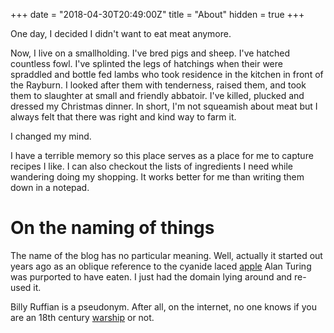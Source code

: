 +++
date = "2018-04-30T20:49:00Z"
title = "About"
hidden = true
+++ 

One day, I decided I didn't want to eat meat anymore.

Now, I live on a smallholding. I've bred pigs and sheep. I've hatched countless fowl. I've splinted the legs of hatchings when their were spraddled and bottle fed lambs who took residence in the kitchen in front of the Rayburn. I looked after them with tenderness, raised them, and took them to slaughter at small and friendly abbatoir. I've killed, plucked and dressed my Christmas dinner. In short, I'm not squeamish about meat but I always felt that there was right and kind way to farm it.

I changed my mind.

I have a terrible memory so this place serves as a place for me to capture recipes I like. I can also checkout the lists of ingredients I need while wandering doing my shopping. It works better for me than writing them down in a notepad.

# On the naming of things

The name of the blog has no particular meaning. Well, actually it started out years ago as an oblique reference to the cyanide laced [apple](https://en.m.wikipedia.org/wiki/Alan_Turing#Death) Alan Turing was purported to have eaten. I just had the domain lying around and re-used it.

Billy Ruffian is a pseudonym. After all, on the internet, no one knows if you are an 18th century [warship](https://en.m.wikipedia.org/wiki/HMS_Bellerophon_(1786)) or not.